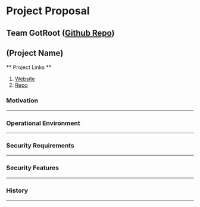 # Project Proposal
## Team GotRoot ([Github Repo](https://github.com/caseyschmitz/CYBR8420-GotRoot))

## (Project Name)
** Project Links **
1. [Website]()
2. [Repo]()

### Motivation
---

### Operational Environment
---

### Security Requirements
---

### Security Features
---

### History
---
